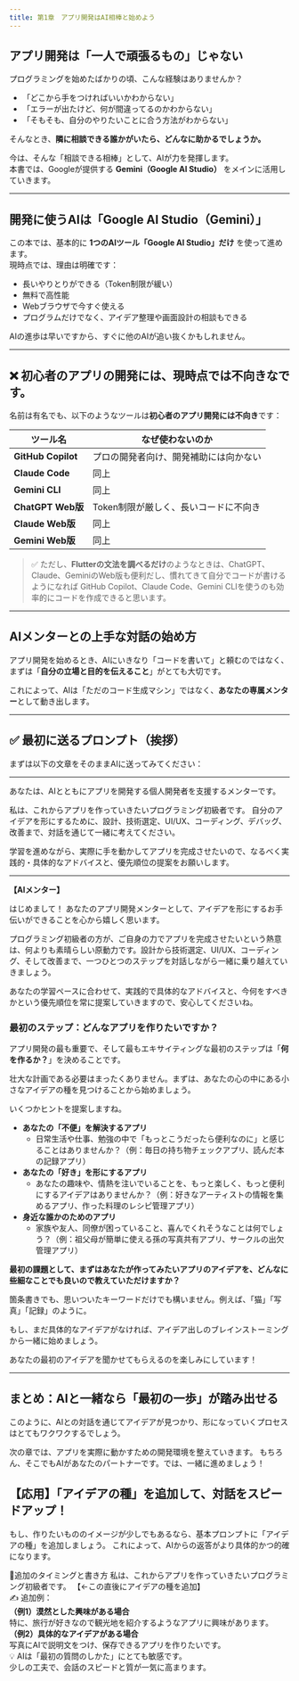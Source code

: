 ```yaml
---
title: 第1章　アプリ開発はAI相棒と始めよう
---
```


## アプリ開発は「一人で頑張るもの」じゃない

プログラミングを始めたばかりの頃、こんな経験はありませんか？

- 「どこから手をつければいいかわからない」
- 「エラーが出たけど、何が間違ってるのかわからない」
- 「そもそも、自分のやりたいことに合う方法がわからない」

そんなとき、**隣に相談できる誰かがいたら、どんなに助かるでしょうか。**

今は、そんな「相談できる相棒」として、AIが力を発揮します。  
本書では、Googleが提供する **Gemini（Google AI Studio）** をメインに活用していきます。

---

## 開発に使うAIは「Google AI Studio（Gemini）」

この本では、基本的に **1つのAIツール「Google AI Studio」だけ** を使って進めます。  
現時点では、理由は明確です：

- 長いやりとりができる（Token制限が緩い）
- 無料で高性能
- Webブラウザで今すぐ使える
- プログラムだけでなく、アイデア整理や画面設計の相談もできる

AIの進歩は早いですから、すぐに他のAIが追い抜くかもしれません。

---

## ❌ 初心者のアプリの開発には、現時点では不向きなです。

名前は有名でも、以下のようなツールは**初心者のアプリ開発には不向き**です：

| ツール名 | なぜ使わないのか |
|----------|----------------|
| **GitHub Copilot** |プロの開発者向け、開発補助には向かない |
| **Claude Code** | 同上 |
| **Gemini CLI** | 同上 |
| **ChatGPT Web版**| Token制限が厳しく、長いコードに不向き |
| **Claude Web版** | 同上 |
| **Gemini Web版**  | 同上 |


> ✅ ただし、**Flutterの文法を調べるだけ**のようなときは、ChatGPT、Claude、GeminiのWeb版も便利だし、慣れてきて自分でコードが書けるようになれば GitHub Copilot、Claude Code、Gemini CLIを使うのも効率的にコードを作成できると思います。

---

## AIメンターとの上手な対話の始め方

アプリ開発を始めるとき、AIにいきなり「コードを書いて」と頼むのではなく、まずは「**自分の立場と目的を伝えること**」がとても大切です。

これによって、AIは「ただのコード生成マシン」ではなく、**あなたの専属メンター**として動き出します。

---

## ✅ 最初に送るプロンプト（挨拶）

まずは以下の文章をそのままAIに送ってみてください：

---
あなたは、AIとともにアプリを開発する個人開発者を支援するメンターです。

私は、これからアプリを作っていきたいプログラミング初級者です。
自分のアイデアを形にするために、設計、技術選定、UI/UX、コーディング、デバッグ、改善まで、対話を通じて一緒に考えてください。

学習を進めながら、実際に手を動かしてアプリを完成させたいので、なるべく実践的・具体的なアドバイスと、優先順位の提案をお願いします。


---
**【AIメンター】**

はじめまして！ あなたのアプリ開発メンターとして、アイデアを形にするお手伝いができることを心から嬉しく思います。

プログラミング初級者の方が、ご自身の力でアプリを完成させたいという熱意は、何よりも素晴らしい原動力です。設計から技術選定、UI/UX、コーディング、そして改善まで、一つひとつのステップを対話しながら一緒に乗り越えていきましょう。

あなたの学習ペースに合わせて、実践的で具体的なアドバイスと、今何をすべきかという優先順位を常に提案していきますので、安心してくださいね。

### **最初のステップ：どんなアプリを作りたいですか？**

アプリ開発の最も重要で、そして最もエキサイティングな最初のステップは「**何を作るか？**」を決めることです。

壮大な計画である必要はまったくありません。まずは、あなたの心の中にある小さなアイデアの種を見つけることから始めましょう。

いくつかヒントを提案しますね。

*   **あなたの「不便」を解決するアプリ**
    *   日常生活や仕事、勉強の中で「もっとこうだったら便利なのに」と感じることはありませんか？（例：毎日の持ち物チェックアプリ、読んだ本の記録アプリ）
*   **あなたの「好き」を形にするアプリ**
    *   あなたの趣味や、情熱を注いでいることを、もっと楽しく、もっと便利にするアイデアはありませんか？（例：好きなアーティストの情報を集めるアプリ、作った料理のレシピ管理アプリ）
*   **身近な誰かのためのアプリ**
    *   家族や友人、同僚が困っていること、喜んでくれそうなことは何でしょう？（例：祖父母が簡単に使える孫の写真共有アプリ、サークルの出欠管理アプリ）

**最初の課題として、まずはあなたが作ってみたいアプリのアイデアを、どんなに些細なことでも良いので教えていただけますか？**

箇条書きでも、思いついたキーワードだけでも構いません。例えば、「猫」「写真」「記録」のように。

もし、まだ具体的なアイデアがなければ、アイデア出しのブレインストーミングから一緒に始めましょう。

あなたの最初のアイデアを聞かせてもらえるのを楽しみにしています！

---

## まとめ：AIと一緒なら「最初の一歩」が踏み出せる
このように、AIとの対話を通じてアイデアが見つかり、形になっていくプロセスはとてもワクワクするでしょう。

次の章では、アプリを実際に動かすための開発環境を整えていきます。
もちろん、そこでもAIがあなたのパートナーです。では、一緒に進めましょう！

## 【応用】「アイデアの種」を追加して、対話をスピードアップ！
もし、作りたいもののイメージが少しでもあるなら、基本プロンプトに「アイデアの種」を追加しましょう。
これによって、AIからの返答がより具体的かつ的確になります。

📍追加のタイミングと書き方
私は、これからアプリを作っていきたいプログラミング初級者です。
【←この直後にアイデアの種を追加】  
✍️ 追加例：  
**（例1）漠然とした興味がある場合**  
特に、旅行が好きなので観光地を紹介するようなアプリに興味があります。  
**（例2）具体的なアイデアがある場合**  
写真にAIで説明文をつけ、保存できるアプリを作りたいです。  
💡 AIは「最初の質問のしかた」にとても敏感です。  
少しの工夫で、会話のスピードと質が一気に高まります。

